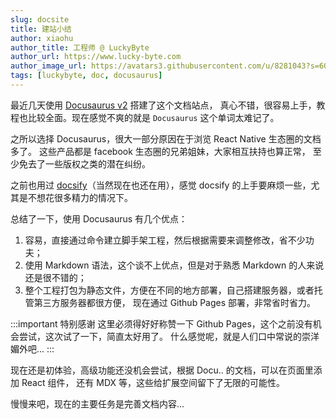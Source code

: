 ```yaml
---
slug: docsite
title: 建站小结
author: xiaohu
author_title: 工程师 @ LuckyByte
author_url: https://www.lucky-byte.com
author_image_url: https://avatars3.githubusercontent.com/u/8281043?s=60&v=4
tags: [luckybyte, doc, docusaurus]
---
```


最近几天使用 [Docusaurus v2](https://v2.docusaurus.io/) 搭建了这个文档站点，
真心不错，很容易上手，教程也比较全面。现在感觉不爽的就是 `Docusaurus` 这个单词太难记了。

之所以选择 Docusaurus，很大一部分原因在于浏览 React Native 生态圈的文档多了。
这些产品都是 facebook 生态圈的兄弟姐妹，大家相互扶持也算正常，
至少免去了一些版权之类的潜在纠纷。

之前也用过 [docsify](https://docsify.js.org)（当然现在也还在用），感觉 docsify
的上手要麻烦一些，尤其是不想花很多精力的情况下。

总结了一下，使用 Docusaurus 有几个优点：

1. 容易，直接通过命令建立脚手架工程，然后根据需要来调整修改，省不少功夫；
1. 使用 Markdown 语法，这个谈不上优点，但是对于熟悉 Markdown 的人来说还是很不错的；
1. 整个工程打包为静态文件，方便在不同的地方部署，自己搭建服务器，或者托管第三方服务器都很方便，
现在通过 Github Pages 部署，非常省时省力。

:::important 特别感谢
这里必须得好好称赞一下 Github Pages，这个之前没有机会尝试，这次试了一下，简直太好用了。
什么感觉呢，就是人们口中常说的崇洋媚外吧...
:::

现在还是初体验，高级功能还没机会尝试，根据 Docu.. 的文档，可以在页面里添加 React 组件，
还有 MDX 等，这些给扩展空间留下了无限的可能性。

慢慢来吧，现在的主要任务是完善文档内容...
